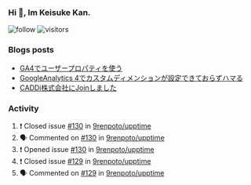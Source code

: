 ### Hi 👋, Im Keisuke Kan.

<!--
**9renpoto/9renpoto** is a ✨ _special_ ✨ repository because its `README.md` (this file) appears on your GitHub profile.

Here are some ideas to get you started:

- 🔭 I’m currently working on ...
- 🌱 I’m currently learning ...
- 👯 I’m looking to collaborate on ...
- 🤔 I’m looking for help with ...
- 💬 Ask me about ...
- 📫 How to reach me: ...
- 😄 Pronouns: ...
- ⚡ Fun fact: ...
-->

![follow](https://img.shields.io/github/followers/9renpoto?label=Follow&style=social)
![visitors](https://komarev.com/ghpvc/?username=9renpoto&label=Profile%20views&color=0e75b6&style=flat)

### Blogs posts

<!-- BLOG-POST-LIST:START -->
- [GA4でユーザープロパティを使う](https://9renpoto.dev/2021/02/21/google-analytics-4-user-properties/)
- [GoogleAnalytics 4でカスタムディメンションが設定できておらずハマる](https://9renpoto.dev/2021/02/13/google-analytics-4/)
- [CADDi株式会社にJoinしました](https://9renpoto.dev/2020/12/05/join/)
<!-- BLOG-POST-LIST:END -->

### Activity

<!--START_SECTION:activity-->
1. ❗️ Closed issue [#130](https://github.com/9renpoto/upptime/issues/130) in [9renpoto/upptime](https://github.com/9renpoto/upptime)
2. 🗣 Commented on [#130](https://github.com/9renpoto/upptime/issues/130) in [9renpoto/upptime](https://github.com/9renpoto/upptime)
3. ❗️ Opened issue [#130](https://github.com/9renpoto/upptime/issues/130) in [9renpoto/upptime](https://github.com/9renpoto/upptime)
4. ❗️ Closed issue [#129](https://github.com/9renpoto/upptime/issues/129) in [9renpoto/upptime](https://github.com/9renpoto/upptime)
5. 🗣 Commented on [#129](https://github.com/9renpoto/upptime/issues/129) in [9renpoto/upptime](https://github.com/9renpoto/upptime)
<!--END_SECTION:activity-->

<!--START_SECTION:waka-->
<!--END_SECTION:waka-->